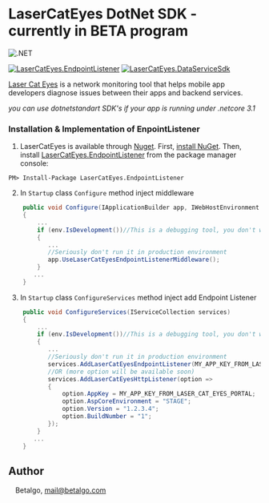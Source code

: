 # LaserCatEyes DotNet SDK - currently in BETA program
![.NET](https://github.com/betalgo/LCE-DotNet-SDK/workflows/.NET/badge.svg?branch=master)

[![LaserCatEyes.EndpointListener](https://img.shields.io/nuget/v/LaserCatEyes.EndpointListener?label=nuget.LaserCatEyes.EndpointListener)](https://www.nuget.org/packages/LaserCatEyes.EndpointListener/)
[![LaserCatEyes.DataServiceSdk](https://img.shields.io/nuget/v/LaserCatEyes.DataServiceSdk?label=nuget.LaserCatEyes.DataServiceSdk)](https://www.nuget.org/packages/LaserCatEyes.DataServiceSdk/)

[Laser Cat Eyes] is a network monitoring tool that helps mobile app developers diagnose issues between their apps and backend services.

*you can use dotnetstandart SDK's if your app is running under .netcore 3.1*

### Installation & Implementation of EnpointListener
1. LaserCatEyes is available through [Nuget](https://www.nuget.org/packages/LaserCatEyes.EndpointListener/). 
First, [install NuGet](http://docs.nuget.org/docs/start-here/installing-nuget). Then, install [LaserCatEyes.EndpointListener](https://www.nuget.org/packages/LaserCatEyes.EndpointListener/) from the package manager console:
```
PM> Install-Package LaserCatEyes.EndpointListener
```

2. In ``Startup`` class ``Configure`` method inject middleware
```csharp
    public void Configure(IApplicationBuilder app, IWebHostEnvironment env)
    {
        ...
        if (env.IsDevelopment())//This is a debugging tool, you don't want to run it in production, right!?
        {
           ... 
           //Seriously don't run it in production environment 
           app.UseLaserCatEyesEndpointListenerMiddleware();           
        }
       ...
    }
```
3. In ``Startup`` class ``ConfigureServices`` method inject add Endpoint Listener

```csharp
    public void ConfigureServices(IServiceCollection services)
    {
        ...
        if (env.IsDevelopment())//This is a debugging tool, you don't want to run it in production, right!?
        {
           ... 
           //Seriously don't run it in production environment 
           services.AddLaserCatEyesEndpointListener(MY_APP_KEY_FROM_LASER_CAT_EYES_PORTAL);
           //OR (more option will be available soon)
           services.AddLaserCatEyesHttpListener(option =>
           {
               option.AppKey = MY_APP_KEY_FROM_LASER_CAT_EYES_PORTAL;
               option.AspCoreEnvironment = "STAGE";
               option.Version = "1.2.3.4";
               option.BuildNumber = "1";
           });               
        }
       ...
    }
```

[Laser-Cat-Eyes web portal]: <https://portal.lasercateyes.com>
[Laser Cat Eyes]: <https://lasercateyes.com>

## Author

<img src="http://www.betalgo.com/img/logo-dark.png" width="10px"> Betalgo, mail@betalgo.com
